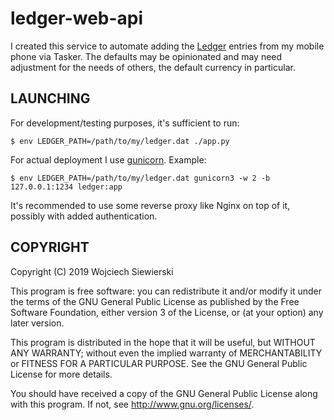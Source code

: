 ledger-web-api
==============

I created this service to automate adding the
[Ledger](https://www.ledger-cli.org/) entries from my mobile phone via
Tasker.  The defaults may be opinionated and may need adjustment for
the needs of others, the default currency in particular.

LAUNCHING
---------

For development/testing purposes, it's sufficient to run:

    $ env LEDGER_PATH=/path/to/my/ledger.dat ./app.py

For actual deployment I use [gunicorn](https://gunicorn.org/).  Example:

    $ env LEDGER_PATH=/path/to/my/ledger.dat gunicorn3 -w 2 -b 127.0.0.1:1234 ledger:app
    
It's recommended to use some reverse proxy like Nginx on top of it,
possibly with added authentication.

COPYRIGHT
---------

Copyright (C) 2019  Wojciech Siewierski

This program is free software: you can redistribute it and/or modify
it under the terms of the GNU General Public License as published by
the Free Software Foundation, either version 3 of the License, or
(at your option) any later version.

This program is distributed in the hope that it will be useful,
but WITHOUT ANY WARRANTY; without even the implied warranty of
MERCHANTABILITY or FITNESS FOR A PARTICULAR PURPOSE.  See the
GNU General Public License for more details.

You should have received a copy of the GNU General Public License
along with this program.  If not, see <http://www.gnu.org/licenses/>.
